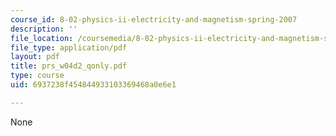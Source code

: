 ```yaml
---
course_id: 8-02-physics-ii-electricity-and-magnetism-spring-2007
description: ''
file_location: /coursemedia/8-02-physics-ii-electricity-and-magnetism-spring-2007/6937238f454844933103369468a0e6e1_prs_w04d2_qonly.pdf
file_type: application/pdf
layout: pdf
title: prs_w04d2_qonly.pdf
type: course
uid: 6937238f454844933103369468a0e6e1

---
```

None